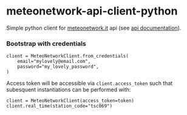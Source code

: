 # meteonetwork-api-client-python
Simple python client for [meteonetwork.it](https://www.meteonetwork.it/supporto/meteonetwork-api/) api (see [api documentation](https://api.meteonetwork.it/documentation.html)).  

### Bootstrap with credentials
```
client = MeteoNetworkClient.from_credentials(
    email="mylovely@email.com",
    password="my_lovely_password",
)
```

Access token will be accessible via `client.access_token` such that subesquent instantiations can be performed with:
```
client = MeteoNetworkClient(access_token=token)
client.real_time(station_code="tsc069")
```

